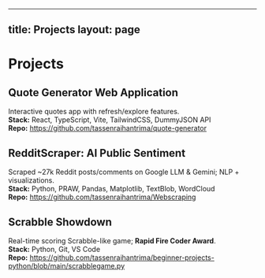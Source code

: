 
---
title: Projects
layout: page
---

# Projects

## Quote Generator Web Application
Interactive quotes app with refresh/explore features.  
**Stack:** React, TypeScript, Vite, TailwindCSS, DummyJSON API  
**Repo:** <https://github.com/tassenraihantrima/quote-generator>

## RedditScraper: AI Public Sentiment
Scraped ~27k Reddit posts/comments on Google LLM & Gemini; NLP + visualizations.  
**Stack:** Python, PRAW, Pandas, Matplotlib, TextBlob, WordCloud  
**Repo:** <https://github.com/tassenraihantrima/Webscraping>

## Scrabble Showdown
Real-time scoring Scrabble-like game; **Rapid Fire Coder Award**.  
**Stack:** Python, Git, VS Code  
**Repo:** <https://github.com/tassenraihantrima/beginner-projects-python/blob/main/scrabblegame.py>
